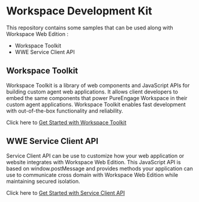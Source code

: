 # Workspace Development Kit

This repository contains some samples that can be used along with Workspace Web Edition :

- Workspace Toolkit
- WWE Service Client API

## Workspace Toolkit

Workspace Toolkit is a library of web components and JavaScript APIs for building custom agent web applications. It allows client developers to embed the same components that power PureEngage Workspace in their custom agent applications. Workspace Toolkit enables fast development with out-of-the-box functionality and reliability.

Click here to [Get Started with Workspace Toolkit](./workspace-toolkit/README.md)

## WWE Service Client API

Service Client API can be use to customize how your web application or website integrates with Workspace Web Edition. This JavaScript API is based on window.postMessage and provides methods your application can use to communicate cross domain with Workspace Web Edition while maintaining secured isolation.

Click here to [Get Started with Service Client API](./wwe-service-client-api/README.md)
